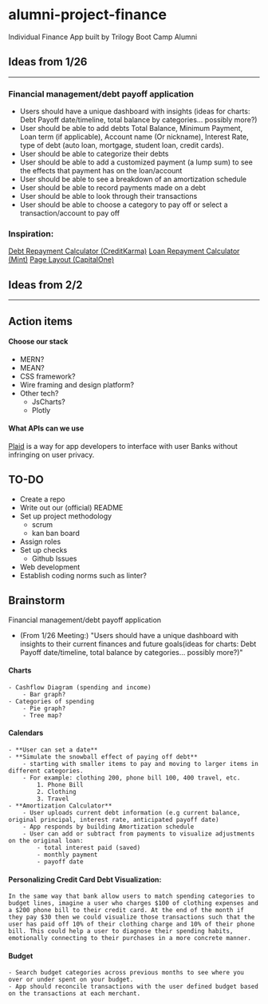 # alumni-project-finance
Individual Finance App  built by Trilogy Boot Camp Alumni

## Ideas from 1/26<br>

---

### Financial management/debt payoff application
- Users should have a unique dashboard with insights (ideas for charts: Debt Payoff date/timeline, total balance by categories… possibly more?)
- User should be able to add debts Total Balance, Minimum Payment,  Loan term (if applicable), Account name (Or nickname), Interest Rate, type of debt (auto loan, mortgage, student loan, credit cards).
- User should be able to categorize their debts  
- User should be able to add a customized payment (a lump sum) to see the effects that payment has on the loan/account
- User should be able to see a breakdown of an amortization schedule
- User should be able to record payments made on a debt
- User should be able to look through their transactions
- User should be able to choose a category to pay off or select a transaction/account to pay off
	
### Inspiration: 
[Debt Repayment Calculator (CreditKarma)](https://www.creditkarma.com/calculators/debtrepayment)
[Loan Repayment Calculator (Mint)](https://mint.intuit.com/resources/loan-calculator/)
[Page Layout (CapitalOne)](https://www.capitalone.com/credit-cards/benefits/)

## Ideas from 2/2

---

## Action items
#### Choose our stack
- MERN?
- MEAN?
- CSS framework?
- Wire framing and design platform?
- Other tech? 
    - JsCharts?
    - Plotly

#### What APIs can we use
[Plaid](https://plaid.com) is a way for app developers to interface with user Banks without infringing on user privacy.
 
## TO-DO
- Create a repo
- Write out our (official) README
- Set up project methodology
    - scrum
    - kan ban board
- Assign roles
- Set up checks
    - Github Issues
- Web development
- Establish coding norms such as linter?

## Brainstorm
Financial management/debt payoff application
- (From 1/26 Meeting:) "Users should have a unique dashboard with insights to their current finances and future goals(ideas for charts: Debt Payoff date/timeline, total balance by categories… possibly more?)"
#### Charts
    - Cashflow Diagram (spending and income)
        - Bar graph?
    - Categories of spending 
        - Pie graph?
        - Tree map?

#### Calendars
    - **User can set a date**
    - **Simulate the snowball effect of paying off debt**
        - starting with smaller items to pay and moving to larger items in different categories. 
        - For example: clothing 200, phone bill 100, 400 travel, etc.
            1. Phone Bill
            2. Clothing
            3. Travel
    - **Amortization Calculator**
        - User uploads current debt information (e.g current balance, original principal, interest rate, anticipated payoff date)
        - App responds by building Amortization schedule
        - User can add or subtract from payments to visualize adjustments on the original loan:
            - total interest paid (saved)
            - monthly payment
            - payoff date

#### Personalizing Credit Card Debt Visualization:
    In the same way that bank allow users to match spending categories to budget lines, imagine a user who charges $100 of clothing expenses and a $200 phone bill to their credit card. At the end of the month if they pay $30 then we could visualize those transactions such that the user has paid off 10% of their clothing charge and 10% of their phone bill. This could help a user to diagnose their spending habits, emotionally connecting to their purchases in a more concrete manner.

#### Budget
    - Search budget categories across previous months to see where you over or under spent on your budget.
    - App should reconcile transactions with the user defined budget based on the transactions at each merchant.

